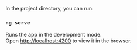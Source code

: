 In the project directory, you can run:

### `ng serve`

Runs the app in the development mode.<br />
Open [http://localhost:4200](http://localhost:4200) to view it in the browser.
